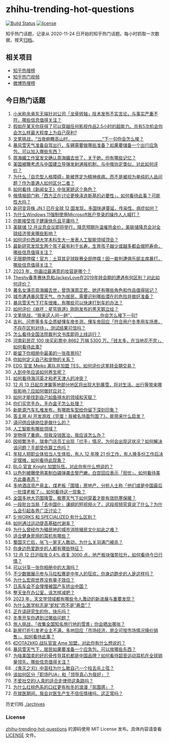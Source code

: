 # zhihu-trending-hot-questions

[![Build Status](https://github.com/justjavac/zhihu-trending-hot-questions/workflows/ci/badge.svg?branch=master)](https://github.com/justjavac/zhihu-trending-hot-questions/actions)
[![license](https://img.shields.io/github/license/justjavac/zhihu-trending-hot-questions)](https://github.com/justjavac/zhihu-trending-hot-questions/blob/master/LICENSE)

知乎热门话题，记录从 2020-11-24
日开始的知乎热门话题。每小时抓取一次数据，按天[归档](./archives)。

## 相关项目

- [知乎热搜榜](https://github.com/justjavac/zhihu-trending-top-search)
- [知乎热门视频](https://github.com/justjavac/zhihu-trending-hot-video)
- [微博热搜榜](https://github.com/justjavac/weibo-trending-hot-search)

## 今日热门话题

<!-- BEGIN -->
<!-- 最后更新时间 Wed Dec 13 2023 06:10:14 GMT+0800 (China Standard Time) -->

1. [小米称余承东无端针对公司「龙骨转轴」技术发布不实言论，与事实严重不符，哪些信息值得关注？](https://www.zhihu.com/question/634459831)
1. [假如在某天你获得了可以穿越任何影视作品2.5小时的超能力。共有5次机会你会怎么样最大程度上为自己获利?](https://www.zhihu.com/question/634230988)
1. [文笔挑战，“当我俯瞰高山时，_______________”下一句你会怎么接？](https://www.zhihu.com/question/634441950)
1. [暴风雪天气准备自驾出行，车辆需要做哪些准备？如果要储备一个出行应急包，可以加入哪些东西？](https://www.zhihu.com/question/634284591)
1. [周海媚工作室发文确认周海媚去世了，关于她，你有哪些记忆？](https://www.zhihu.com/question/634563294)
1. [美国被曝考虑与中国建立导弹发射通报机制，与中俄协定类似，对此如何评价？](https://www.zhihu.com/question/634455639)
1. [为什么「自恋型人格障碍」能被界定为精神疾病，而不是被视为单纯的人品问题？作为普通人如何区分二者？](https://www.zhihu.com/question/634164994)
1. [如何看待《新闻女王》中张家妍这个角色？](https://www.zhihu.com/question/633997563)
1. [俄情报部门称「西方正在讨论更换泽连斯基的必要性」，如何看待此事？可能性大吗？](https://www.zhihu.com/question/634442501)
1. [新冠变异株 JN.1 已在全球 12 国发现，多国快速蔓延，传染性、病症如何？](https://www.zhihu.com/question/634487951)
1. [为什么Windows 11强制使用Microsoft账户登录的操作人人喊打？](https://www.zhihu.com/question/533867947)
1. [你能接受孩子健康快乐且平庸吗？](https://www.zhihu.com/question/629930446)
1. [美联储 12 月议息会议即将举行，降息预期升温催热金价，美联储降息会对全球经济带来哪些影响？](https://www.zhihu.com/question/634504159)
1. [如何评价西湖大学本科生大一发表人工智能领域顶会？](https://www.zhihu.com/question/634397825)
1. [最新研究发现生两个孩子最有利于长寿，生育孩子越少或越多都会缩短寿命，哪些信息值得关注？](https://www.zhihu.com/question/634437818)
1. [无限期停摆！官方：土耳其足球联赛全部停摆！因一裁判遭俱乐部主席暴打，哪些信息值得关注？](https://www.zhihu.com/question/634460657)
1. [2023 年，你画过最满意的妆容是哪个？](https://www.zhihu.com/question/633904477)
1. [Theshy春季赛休息和JackeyLove在2019年转会期的遭遇有何区别？对此如何评价？](https://www.zhihu.com/question/634453943)
1. [著名女演员周海媚去世，曾饰演周芷若，她还有哪些角色和作品值得铭记？](https://www.zhihu.com/question/634561534)
1. [城市遭遇暴风雪天气，作为居民，需要识别哪些潜在的危险并做好准备？](https://www.zhihu.com/question/634284557)
1. [暴风雪天气下打车很难，有哪些可以快速打到车的办法？](https://www.zhihu.com/question/634286157)
1. [如何评价《崩坏：星穹铁道》刚刚发布的黑天鹅立绘？](https://www.zhihu.com/question/634492116)
1. [文笔挑战，“我来这人间一趟”，_____________你会怎么接下一句?](https://www.zhihu.com/question/634527604)
1. [吉利、问界等多车企质疑懂车帝冬测，懂车帝回应「符合用户冬季用车场景，不存在区别对待」，测试结果可信吗？](https://www.zhihu.com/question/634459503)
1. [怎么看待全国法院裁判文书库即将上线运行？](https://www.zhihu.com/question/634352958)
1. [河南彩民花 100 块买彩票中 8662 万捐 5300 万，「钱太多，在当地花不完」，如何看待此事?](https://www.zhihu.com/question/634286850)
1. [能留下你相册中最美的一张夜景吗?](https://www.zhihu.com/question/632431652)
1. [你如何定义自己和宠物的关系？](https://www.zhihu.com/question/633740567)
1. [EDG 官宣 Meiko 离队并加盟 TES，如何评价这笔转会期交易？](https://www.zhihu.com/question/634528009)
1. [人到中年应该如何养生呢？](https://www.zhihu.com/question/625621222)
1. [如何看待海河英才和老天津人的冲突？](https://www.zhihu.com/question/634162508)
1. [12 月 13 日起京津冀等地部分地区将出现大到暴雪，将对生活、出行等带来哪些影响？应如何做好应对？](https://www.zhihu.com/question/634436506)
1. [如何才能找到自己如鱼得水的领域和天赋？](https://www.zhihu.com/question/631695076)
1. [你们买完手办，手办盒子怎么处理？](https://www.zhihu.com/question/467752504)
1. [新能源汽车扎堆发布，有哪款车型给你留下深刻印象？](https://www.zhihu.com/question/634494414)
1. [答主用 AI 开发游戏《完蛋！我被名场面包围了》，能带来什么启发？](https://www.zhihu.com/question/634454424)
1. [请问供应链岗位是做什么的？](https://www.zhihu.com/question/50835404)
1. [人工智能有哪些领域？](https://www.zhihu.com/question/446176207)
1. [宠物得了重病，但我没钱医治，我应该怎么办？](https://www.zhihu.com/question/633740582)
1. [因频繁洗手，瑞幸门店员工出现「烂手」情况，为何会出现这状况？如何解决该问题？手部受伤算工伤吗？](https://www.zhihu.com/question/634442789)
1. [年轻人把职业体验当人生体验，有人 12 年换 21 份工作，有人换多份工作后决定摆摊，如何看待此现象？](https://www.zhihu.com/question/634450502)
1. [BLG 官宣 Knight 加盟队伍，对此你有什么想说的？](https://www.zhihu.com/question/634462405)
1. [以色列被曝使用美制白磷弹袭击黎巴嫩，白宫回应表示「担忧」，如何看待美方此番表态？](https://www.zhihu.com/question/634437104)
1. [多地酒店资产易主，煤老板「围猎」房地产，分析人士称「他们或是中国最后一批煤老板了」，如何看待这一现象？](https://www.zhihu.com/question/634317220)
1. [全国多地大范围降雪，极寒天气下如何穿着才能有效防寒保暖？](https://www.zhihu.com/question/558346726)
1. [一段批台当局「去中国化」课纲的短视频火了，这段视频究竟说了什么？为什么会引起各界广泛讨论？](https://www.zhihu.com/question/634431688)
1. [S-WORKS 和 SPECIALIZED 有什么区别？](https://www.zhihu.com/question/633414594)
1. [如何通过运动提高基础代谢率？](https://www.zhihu.com/question/631342470)
1. [为什么曾经作为殖民地的城市消除殖民文化如此之难？](https://www.zhihu.com/question/577098382)
1. [适合健身房用的耳机有哪些？](https://www.zhihu.com/question/630915754)
1. [蜀国灭亡后，张飞一家无人敢动，为什么关羽满门被杀？](https://www.zhihu.com/question/499750018)
1. [你身边热爱跑步的人都有哪些特征？](https://www.zhihu.com/question/633414619)
1. [12 月 12 日沪指涨 0.4% 收复 3000 点，地产板块强势拉升，如何看待今日行情？](https://www.zhihu.com/question/634437801)
1. [可以分享一张你相册中的大海吗？](https://www.zhihu.com/question/628184275)
1. [不少数据展示参与马拉松赛是中年人的狂欢，你身边跑步的人是这样吗？](https://www.zhihu.com/question/630059648)
1. [为什么宏观世界没有量子效应？](https://www.zhihu.com/question/634184818)
1. [日系车会不会慢慢被国产车挤出中国？](https://www.zhihu.com/question/633140043)
1. [整天坐在办公室，该怎样减肥？](https://www.zhihu.com/question/630265055)
1. [2023 年，天文学领域都有哪些令人激动的新进展与重要发现？](https://www.zhihu.com/question/632611005)
1. [为什么医学标志是“蛇杖”而不是“悬壶”？](https://www.zhihu.com/question/473263689)
1. [正在读研究生的你，快乐吗？](https://www.zhihu.com/question/633719366)
1. [冬季开车你遇到过哪些问题？](https://www.zhihu.com/question/632806129)
1. [旅人挑战，「收集全国知名旅行地的雪景」你会晒出哪张？](https://www.zhihu.com/question/634332802)
1. [新房打折引发老业主不满，多地回应「市场经济，房企可按市场情况降价销售」，如何看待此事？](https://www.zhihu.com/question/634429533)
1. [《DOTA2》XG 战队官宣 Ame 加盟，对此你有什么想说的？](https://www.zhihu.com/question/634372491)
1. [暴风雪天气下，居民如果要准备一个应急包，可以放哪些东西？](https://www.zhihu.com/question/634284632)
1. [为啥美国卖的好的骨传导耳机都是中国品牌？如何看待韶音运动耳机在全球销量领先，哪些信息值得关注？](https://www.zhihu.com/question/634284055)
1. [《鬼灭之刃》中音柱为什么敢自己一个柱去杀上弦？](https://www.zhihu.com/question/433228260)
1. [该如何区分「职场PUA」和「领导真心为我好」？](https://www.zhihu.com/question/633860924)
1. [不爱社交的i人真的适合走律师这条路吗？](https://www.zhihu.com/question/626321024)
1. [为什么红棕色系的口红更有秋冬的浪漫「氛围感」？](https://www.zhihu.com/question/630322797)
1. [在就医期间，我会对医生产生不信任情绪吗，这正常吗？](https://www.zhihu.com/question/633740553)

<!-- END -->

历史归档 [./archives](./archives)

### License

[zhihu-trending-hot-questions](https://github.com/justjavac/zhihu-trending-hot-questions)
的源码使用 MIT License 发布。具体内容请查看 [LICENSE](./LICENSE) 文件。
